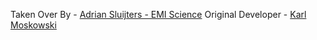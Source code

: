 Taken Over By - [Adrian Sluijters - EMI Science](https://github.com/emiscience)
Original Developer - [Karl Moskowski](https://github.com/kolpanic/)
